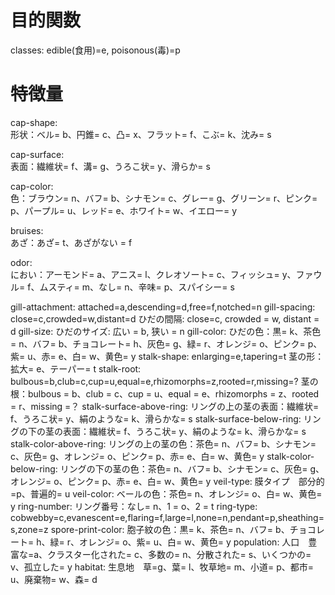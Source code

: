# 目的関数 
classes: edible(食用)=e, poisonous(毒)=p


# 特徴量
cap-shape:  
形状：ベル= b、円錐= c、凸= x、フラット= f、こぶ= k、沈み= s  


cap-surface:  
表面：繊維状= f、溝= g、うろこ状= y、滑らか= s  


cap-color:  
色：ブラウン= n、バフ= b、シナモン= c、グレー= g、グリーン= r、ピンク= p、パープル= u、レッド= e、ホワイト= w、イエロー= y  


bruises:  
あざ：あざ= t、あざがない = f  


odor:  
におい：アーモンド= a、アニス= l、クレオソート= c、フィッシュ= y、ファウル= f、ムスティ= m、なし= n、辛味= p、スパイシー= s  


gill-attachment: attached=a,descending=d,free=f,notched=n
gill-spacing: close=c,crowded=w,distant=d
ひだの間隔: close=c, crowded = w, distant = d
gill-size:
ひだのサイズ: 広い = b, 狭い = n
gill-color:
ひだの色：黒= k、茶色= n、バフ= b、チョコレート= h、灰色= g、緑= r、オレンジ= o、ピンク= p、紫= u、赤= e、白= w、黄色= y
stalk-shape: enlarging=e,tapering=t
茎の形：拡大= e、テーパー= t
stalk-root: bulbous=b,club=c,cup=u,equal=e,rhizomorphs=z,rooted=r,missing=?
茎の根：bulbous = b、club = c、cup = u、equal = e、rhizomorphs = z、rooted = r、missing =？
stalk-surface-above-ring:
リングの上の茎の表面：繊維状= f、うろこ状= y、絹のような= k、滑らかな= s
stalk-surface-below-ring:
リングの下の茎の表面：繊維状= f、うろこ状= y、絹のような= k、滑らかな= s
stalk-color-above-ring:
リングの上の茎の色：茶色= n、バフ= b、シナモン= c、灰色= g、オレンジ= o、ピンク= p、赤= e、白= w、黄色= y
stalk-color-below-ring:
リングの下の茎の色：茶色= n、バフ= b、シナモン= c、灰色= g、オレンジ= o、ピンク= p、赤= e、白= w、黄色= y
veil-type:
膜タイプ　部分的=p、普遍的= u
veil-color:
ベールの色：茶色= n、オレンジ= o、白= w、黄色= y
ring-number:
リング番号：なし= n、1 = o、2 = t
ring-type: cobwebby=c,evanescent=e,flaring=f,large=l,none=n,pendant=p,sheathing=s,zone=z
spore-print-color:
胞子紋の色：黒= k、茶色= n、バフ= b、チョコレート= h、緑= r、オレンジ= o、紫= u、白= w、黄色= y
population:
人口　豊富な=a、クラスター化された= c、多数の= n、分散された= s、いくつかの= v、孤立した= y
habitat:
生息地　草=g、葉= l、牧草地= m、小道= p、都市= u、廃棄物= w、森= d
